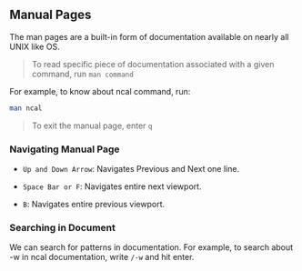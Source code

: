 ## Manual Pages

The man pages are a built-in form of documentation available on nearly all UNIX like OS.

> To read specific piece of documentation associated with a given command, run `man command`

For example, to know about ncal command, run:

```bash
man ncal
```

> To exit the manual page, enter `q`


### Navigating Manual Page

- `Up and Down Arrow`: Navigates Previous and Next one line.
  
- `Space Bar or F`: Navigates entire next viewport.

- `B`: Navigates entire previous viewport.


### Searching in Document

We can search for patterns in documentation. For example, to search about -w in ncal documentation, write `/-w` and hit enter.

